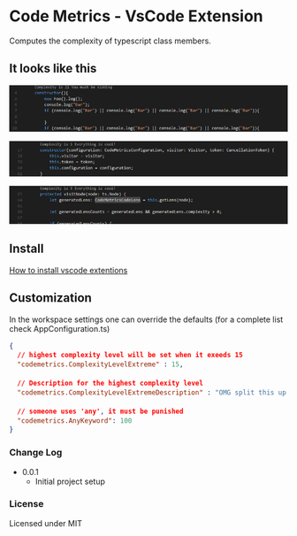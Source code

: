 # Code Metrics - VsCode Extension

Computes the complexity of typescript class members.

## It looks like this

![First sample, demonstrating a constructor with overall complexity of 21](./images/sample1.png)

![Second sample, demonstrating a constructor with overall complexity of 1](./images/sample2.png)

![Third sample, demonstrating a method with overall complexity of 5](./images/sample3.png)

## Install

[How to install vscode extentions](https://code.visualstudio.com/docs/editor/extension-gallery)

## Customization
In the workspace settings one can override the defaults
(for a complete list check AppConfiguration.ts)
```json
{
  // highest complexity level will be set when it exeeds 15
  "codemetrics.ComplexityLevelExtreme" : 15,

  // Description for the highest complexity level
  "codemetrics.ComplexityLevelExtremeDescription" : "OMG split this up!",

  // someone uses 'any', it must be punished
  "codemetrics.AnyKeyword": 100
}
  ```

### Change Log

- 0.0.1
  - Initial project setup

### License

Licensed under MIT
